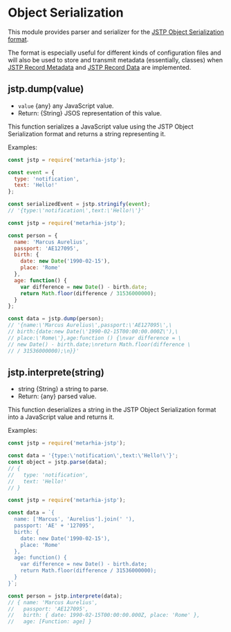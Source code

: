 # Object Serialization

This module provides parser and serializer for the [JSTP Object Serialization
format](../data-formats.md#object-serialization).

The format is especially useful for different kinds of configuration files and
will also be used to store and transmit metadata (essentially, classes) when
[JSTP Record Metadata](../data-formats.md#record-metadata) and [JSTP Record
Data](../data-formats.md#record-data) are implemented.

## jstp.dump(value)

* `value` {any} any JavaScript value.
* Return: {String} JSOS representation of this value.

This function serializes a JavaScript value using the JSTP Object Serialization
format and returns a string representing it.

Examples:

```javascript
const jstp = require('metarhia-jstp');

const event = {
  type: 'notification',
  text: 'Hello!'
};

const serializedEvent = jstp.stringify(event);
// '{type:\'notification\',text:\'Hello!\'}'
```

```javascript
const jstp = require('metarhia-jstp');

const person = {
  name: 'Marcus Aurelius',
  passport: 'AE127095',
  birth: {
    date: new Date('1990-02-15'),
    place: 'Rome'
  },
  age: function() {
    var difference = new Date() - birth.date;
    return Math.floor(difference / 31536000000);
  }
};

const data = jstp.dump(person);
// '{name:\'Marcus Aurelius\',passport:\'AE127095\',\
// birth:{date:new Date(\'1990-02-15T00:00:00.000Z\'),\
// place:\'Rome\'},age:function () {\nvar difference = \
// new Date() - birth.date;\nreturn Math.floor(difference \
// / 31536000000);\n}}'
```

## jstp.interprete(string)

* string {String} a string to parse.
* Return: {any} parsed value.

This function deserializes a string in the JSTP Object Serialization format into
a JavaScript value and returns it.

Examples:

```javascript
const jstp = require('metarhia-jstp');

const data = '{type:\'notification\',text:\'Hello!\'}';
const object = jstp.parse(data);
// {
//   type: 'notification',
//   text: 'Hello!'
// }
```

```javascript
const jstp = require('metarhia-jstp');

const data = `{
  name: ['Marcus', 'Aurelius'].join(' '),
  passport: 'AE' + '127095',
  birth: {
    date: new Date('1990-02-15'),
    place: 'Rome'
  },
  age: function() {
    var difference = new Date() - birth.date;
    return Math.floor(difference / 31536000000);
  }
}`;

const person = jstp.interprete(data);
// { name: 'Marcus Aurelius',
//   passport: 'AE127095',
//   birth: { date: 1990-02-15T00:00:00.000Z, place: 'Rome' },
//   age: [Function: age] }
```
